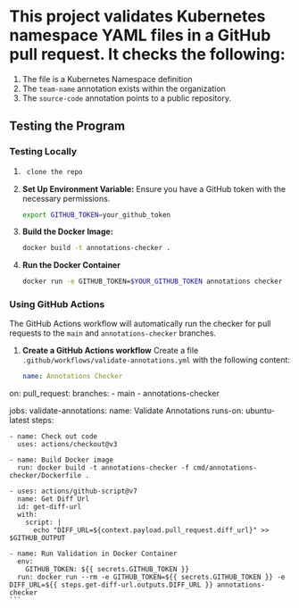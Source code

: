 # This project validates Kubernetes namespace YAML files in a GitHub pull request. It checks the following:

1. The file is a Kubernetes Namespace definition
2. The `team-name` annotation exists within the organization
3. The `source-code` annotation points to a public repository.

## Testing the Program

### Testing Locally

1. ```bash
    clone the repo
   ```

2. **Set Up Environment Variable:**
   Ensure you have a GitHub token with the necessary permissions.

   ```bash
   export GITHUB_TOKEN=your_github_token
   ```

3. **Build the Docker Image:**

   ```bash
   docker build -t annotations-checker .
   ```

4. **Run the Docker Container**
   ```bash
   docker run -e GITHUB_TOKEN=$YOUR_GITHUB_TOKEN annotations checker
   ```

### Using GitHub Actions

The GitHub Actions workflow will automatically run the checker for pull requests to the `main` and `annotations-checker` branches.

1.  **Create a GitHub Actions workflow**
    Create a file `.github/workflows/validate-annotations.yml` with the following content:

    ```yaml
    name: Annotations Checker
    ```

on:
pull_request:
branches: - main - annotations-checker

jobs:
validate-annotations:
name: Validate Annotations
runs-on: ubuntu-latest
steps:

    - name: Check out code
      uses: actions/checkout@v3

    - name: Build Docker image
      run: docker build -t annotations-checker -f cmd/annotations-checker/Dockerfile .

    - uses: actions/github-script@v7
      name: Get Diff Url
      id: get-diff-url
      with:
        script: |
          echo "DIFF_URL=${context.payload.pull_request.diff_url}" >> $GITHUB_OUTPUT

    - name: Run Validation in Docker Container
      env:
        GITHUB_TOKEN: ${{ secrets.GITHUB_TOKEN }}
      run: docker run --rm -e GITHUB_TOKEN=${{ secrets.GITHUB_TOKEN }} -e DIFF_URL=${{ steps.get-diff-url.outputs.DIFF_URL }} annotations-checker
    ```
